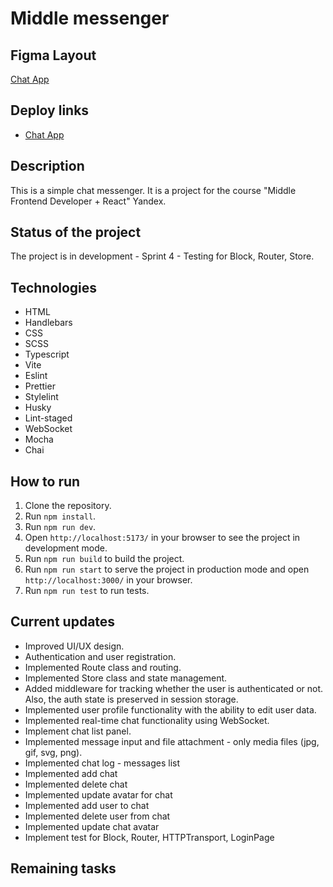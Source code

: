 # Middle messenger

## Figma Layout

[Chat App](https://www.figma.com/file/5l7bz72FHgpx33C2P3SqvS/Chat-Application?type=design&node-id=0-1&mode=design&t=FTQIcWgoMqVHbMmo-0)

## Deploy links

- [Chat App](https://simple-chat-messenger.netlify.app/)

## Description

This is a simple chat messenger. It is a project for the course "Middle Frontend Developer + React" Yandex.

## Status of the project

The project is in development - Sprint 4 - Testing for Block, Router, Store.

## Technologies

- HTML
- Handlebars
- CSS
- SCSS
- Typescript
- Vite
- Eslint
- Prettier
- Stylelint
- Husky
- Lint-staged
- WebSocket
- Mocha
- Chai

## How to run

1. Clone the repository.
2. Run `npm install`.
3. Run `npm run dev`.
4. Open `http://localhost:5173/` in your browser to see the project in development mode.
5. Run `npm run build` to build the project.
6. Run `npm run start` to serve the project in production mode and open `http://localhost:3000/` in your browser.
7. Run `npm run test` to run tests.

## Current updates

- Improved UI/UX design.
- Authentication and user registration.
- Implemented Route class and routing.
- Implemented Store class and state management.
- Added middleware for tracking whether the user is authenticated or not. Also, the auth state is preserved in session storage.
- Implemented user profile functionality with the ability to edit user data.
- Implemented real-time chat functionality using WebSocket.
- Implement chat list panel.
- Implemented message input and file attachment - only media files (jpg, gif, svg, png).
- Implemented chat log - messages list
- Implemented add chat
- Implemented delete chat
- Implemented update avatar for chat
- Implemented add user to chat
- Implemented delete user from chat
- Implemented update chat avatar
- Implement test for Block, Router, HTTPTransport, LoginPage

## Remaining tasks

